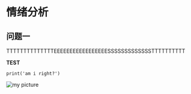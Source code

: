 # 情绪分析
## 问题一
TTTTTTTTTTTTTTEEEEEEEEEEEEEEEEESSSSSSSSSSSSSTTTTTTTTTT

**TEST**

```
print('am i right?')
```

![my picture](https://tse3-mm.cn.bing.net/th/id/OIP-C.xR2aYCBkFPCAK7QdJKR1OAHaE8?rs=1&pid=ImgDetMain)

